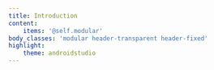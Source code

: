 ```yaml
---
title: Introduction
content:
    items: '@self.modular'
body_classes: 'modular header-transparent header-fixed'
highlight:
    theme: androidstudio
---
```


